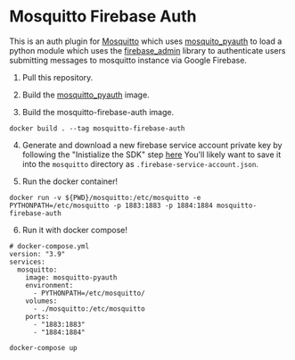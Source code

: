 # Mosquitto Firebase Auth

This is an auth plugin for [Mosquitto](https://github.com/eclipse/mosquitto) which uses [mosquito_pyauth](https://github.com/jasper-lyons/mosquitto_pyauth) to load a python module which uses the [firebase_admin](https://github.com/firebase/firebase-admin-python) library to authenticate users submitting messages to mosquitto instance via Google Firebase.

1. Pull this repository.

2. Build the [mosquitto_pyauth](https://github.com/jasper-lyons/mosquitto_pyauth) image.

3. Build the mosquitto-firebase-auth image.

  ```
  docker build . --tag mosquitto-firebase-auth
  ```

4. Generate and download a new firebase service account private key by following the "Inistialize the SDK" step [here](https://firebase.google.com/docs/admin/setup?authuser=0)
  You'll likely want to save it into the `mosquitto` directory as `.firebase-service-account.json`.

5. Run the docker container!

```
docker run -v ${PWD}/mosquitto:/etc/mosquitto -e PYTHONPATH=/etc/mosquitto -p 1883:1883 -p 1884:1884 mosquitto-firebase-auth
```

6. Run it with docker compose!

```
# docker-compose.yml
version: "3.9"
services:
  mosquitto:
    image: mosquitto-pyauth
    environment:
      - PYTHONPATH=/etc/mosquitto/
    volumes:
      - ./mosquitto:/etc/mosquitto
    ports:
      - "1883:1883"
      - "1884:1884"
```

```
docker-compose up
```
